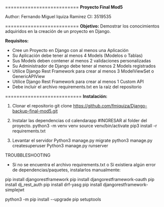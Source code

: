 ==========================
**Proyecto Final Mod5**

Author: Fernando Miguel Iquiza Ramirez
CI: 3519535

==========================
**Objetivo:**
Demostrar los conocimientos adquiridos en la creación de un proyecto en
Django.

**Requisitos:**
- Cree un Proyecto en Django con al menos una Aplicación
- Su Aplicación debe tener al menos 4 Models (Modelos o Tablas)
- Sus Models deben contener al menos 2 validaciones personalizadas
- Su Administrador de Django debe tener al menos 2 Models registrados
- Utilice Django Rest Framework para crear al menos 3 ModelViewSet o
GenericAPIView
- Utilice Django Rest Framework para crear al menos 1 Custom API
- Debe incluir el archivo requirements.txt en la raíz del repositorio

===========================
**Instalación:**

1. Clonar el repositorio
   git clone https://github.com/fmiquiza/Django-backup-final-mod5.git

2. Instalar las dependencias
   cd calendarapp #INGRESAR al folder del proyecto.
    python3 -m venv venv
    source venv/bin/activate
    pip3 install -r requirements.txt
3. Levantar el servidor
   Python3 manage.py migrate
   python3 manage.py createsuperuser
   Python3 manage.py runserver

TROUBBLESHOOTING
- Si no se encuentra el archivo requirements.txt o  Si existiera algún error de dependencias/paquetes, instalarlos manualmente:

pip install djangorestframework
pip install djangorestframework-oauth
pip install dj_rest_auth
pip install drf-yasg
pip install djangorestframework-simplejwt

python3 -m pip install --upgrade pip setuptools


